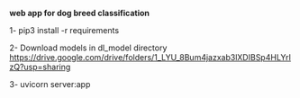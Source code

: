 **web app for dog breed classification**

1- pip3 install -r requirements

2- Download models in dl_model directory https://drive.google.com/drive/folders/1_LYU_8Bum4jazxab3lXDIBSp4HLYrIzQ?usp=sharing

3- uvicorn server:app
